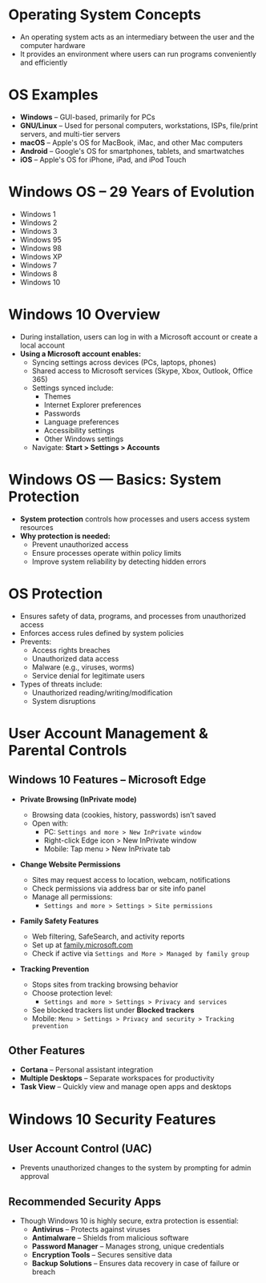 # Operating System Concepts  
  - An operating system acts as an intermediary between the user and the computer hardware  
  - It provides an environment where users can run programs conveniently and efficiently  

# OS Examples  
  - **Windows** – GUI-based, primarily for PCs  
  - **GNU/Linux** – Used for personal computers, workstations, ISPs, file/print servers, and multi-tier servers  
  - **macOS** – Apple's OS for MacBook, iMac, and other Mac computers  
  - **Android** – Google's OS for smartphones, tablets, and smartwatches  
  - **iOS** – Apple's OS for iPhone, iPad, and iPod Touch  

# Windows OS – 29 Years of Evolution  
  - Windows 1  
  - Windows 2  
  - Windows 3  
  - Windows 95  
  - Windows 98  
  - Windows XP  
  - Windows 7  
  - Windows 8  
  - Windows 10  

# Windows 10 Overview  
  - During installation, users can log in with a Microsoft account or create a local account  
  - **Using a Microsoft account enables:**  
    - Syncing settings across devices (PCs, laptops, phones)  
    - Shared access to Microsoft services (Skype, Xbox, Outlook, Office 365)  
    - Settings synced include:  
      - Themes  
      - Internet Explorer preferences  
      - Passwords  
      - Language preferences  
      - Accessibility settings  
      - Other Windows settings  
    - Navigate: **Start > Settings > Accounts**  

# Windows OS — Basics: System Protection  
  - **System protection** controls how processes and users access system resources  
  - **Why protection is needed:**  
    - Prevent unauthorized access  
    - Ensure processes operate within policy limits  
    - Improve system reliability by detecting hidden errors  

# OS Protection  
  - Ensures safety of data, programs, and processes from unauthorized access  
  - Enforces access rules defined by system policies  
  - Prevents:  
    - Access rights breaches  
    - Unauthorized data access  
    - Malware (e.g., viruses, worms)  
    - Service denial for legitimate users  
  - Types of threats include:  
    - Unauthorized reading/writing/modification  
    - System disruptions  

# User Account Management & Parental Controls  

## Windows 10 Features – Microsoft Edge  
  - **Private Browsing (InPrivate mode)**  
    - Browsing data (cookies, history, passwords) isn’t saved  
    - Open with:  
      - PC: `Settings and more > New InPrivate window`  
      - Right-click Edge icon > New InPrivate window  
      - Mobile: Tap menu > New InPrivate tab  

  - **Change Website Permissions**  
    - Sites may request access to location, webcam, notifications  
    - Check permissions via address bar or site info panel  
    - Manage all permissions:  
      - `Settings and more > Settings > Site permissions`  

  - **Family Safety Features**  
    - Web filtering, SafeSearch, and activity reports  
    - Set up at [family.microsoft.com](https://family.microsoft.com)  
    - Check if active via `Settings and More > Managed by family group`  

  - **Tracking Prevention**  
    - Stops sites from tracking browsing behavior  
    - Choose protection level:  
      - `Settings and more > Settings > Privacy and services`  
    - See blocked trackers list under **Blocked trackers**  
    - Mobile: `Menu > Settings > Privacy and security > Tracking prevention`  

## Other Features  
  - **Cortana** – Personal assistant integration  
  - **Multiple Desktops** – Separate workspaces for productivity  
  - **Task View** – Quickly view and manage open apps and desktops  

# Windows 10 Security Features  

## User Account Control (UAC)  
  - Prevents unauthorized changes to the system by prompting for admin approval  

## Recommended Security Apps  
  - Though Windows 10 is highly secure, extra protection is essential:  
    - **Antivirus** – Protects against viruses  
    - **Antimalware** – Shields from malicious software  
    - **Password Manager** – Manages strong, unique credentials  
    - **Encryption Tools** – Secures sensitive data  
    - **Backup Solutions** – Ensures data recovery in case of failure or breach  
